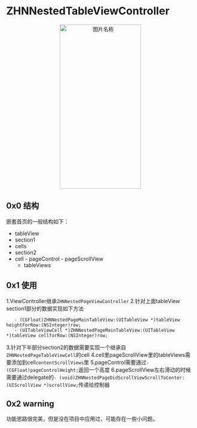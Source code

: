 # ZHNNestedTableViewController
 <div  align="center">    
 <img src="https://raw.githubusercontent.com/zhnnnnn/ZHNNestedTableViewController/master/demo.gif" width = "218" height = "440" alt="图片名称" align=center />
 </div>
 
 ## 0x0 结构
 嵌套首页的一般结构如下：
 - tableView
  - section1
   - cells
  - section2
   - cell
    - pageControl
    - pageScrollView
     - tableViews
     
 ## 0x1 使用
 1.ViewController继承`ZHNNestedPageViewController`
 2.针对上面tableView section1部分的数据实现如下方法
 ```- (NSInteger)ZHNNestedPageNumOfRowsInMainTableView:(UITableView *)tableView;
    - (CGFloat)ZHNNestedPageMainTableView:(UITableView *)tableView heightForRow:(NSInteger)row;
    - (UITableViewCell *)ZHNNestedPageMainTableView:(UITableView *)tableView cellforRow:(NSInteger)row;
 ```
 3.针对下半部分section2的数据需要实现一个继承自`ZHNNestedPageTableViewCell`的cell
 4.cell里pageScrollView里的tableViews需要添加到cell`contentScrollViews`里
 5.pageControl需要通过`- (CGFloat)pageControlHeight;`返回一个高度
 6.pageScrollView左右滑动的时候需要通过delegate的`- (void)ZHNNestedPageDidScrollViewScrollToCenter:(UIScrollView *)scrollView;`传递给控制器
 
 ## 0x2 warning
 功能思路很完美，但是没在项目中应用过，可能存在一些小问题。
 

